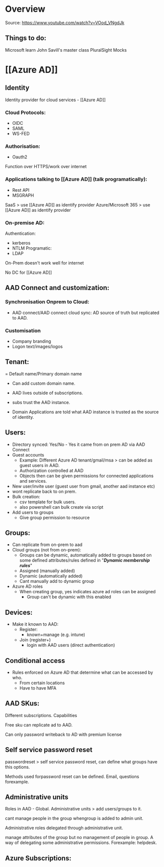 # Overview 
Source: https://www.youtube.com/watch?v=VOod_VNgdJk

## Things to do:
Microsoft learn
John Savill's master class
PluralSight 
Mocks

# [[Azure AD]]
## Identity
Identity provider for cloud services - [[Azure AD]]
### Cloud Protocols:
- OIDC
- SAML
- WS-FED

### Authorisation:
- Oauth2

Function over HTTPS/work over internet

### Applications talking to [[Azure AD]] (talk programatically):
- Rest API
- MSGRAPH

SaaS > use [[Azure AD]] as identify provider
Azure/Microsoft 365 > use [[Azure AD]] as identify provider

### On-premise AD: 
Authentication:
- kerberos
- NTLM
Programatic:
- LDAP

On-Prem doesn't work well for internet

No DC for [[Azure AD]]

## AAD Connect and customization:

### Synchronisation Onprem to Cloud:
- AAD connect/AAD connect cloud sync: AD source of truth but replicated to AAD.

###  Customisation
- Company branding
- Logon text/images/logos

## Tenant:
= Default name/Primary domain name
- Can add custom domain name.

- AAD lives outside of subscriptions.
- subs trust the AAD instance.
- Domain Applications are told what AAD instance is trusted as the source of identity.

## Users:

- Directory synced: Yes/No - Yes it came from on prem AD via AAD Connect
- Guest accounts
	- Example: Different Azure AD tenant/gmail/msa > can be added as guest users in AAD.
	- Authorization controlled at AAD
	- Objects then can be given permissions for connected applications and services.
- New user/invite user (guest user from gmail, another aad instance etc)
- wont replicate back to on prem.
- Bulk creation:
	- csv template for bulk users.
	- also powershell can bulk create via script
- Add users to groups
	- Give group permission to resource

## Groups:
- Can replicate from on-prem to aad
- Cloud groups (not from on-prem):
	- Groups can be dynamic, automatically added to groups based on some defined attributes/rules defined in "***Dynamic membership rules***"
	- Assigned (manually added)
	- Dynamic (automatically added)
	- Cant manually add to dynamic group
- Azure AD roles
	- When creating group, yes indicates azure ad roles can be assigned
		- Group can't be dynamic with this enabled

## Devices:
- Make it known to AAD:
	- Register:
		- known+manage (e.g. intune)
	- Join (register+)
		- login with AAD users (direct authentication)

## Conditional access
- Rules enforced on Azure AD that determine what can be accessed by who.
	- From certain locations
	- Have to have MFA

## AAD SKus:

Different subscriptions. Capabilities

Free sku can replicate ad to AAD. 

Can only password writeback to AD with premium license

## Self service password reset

passwordreset > self service password reset, can define what groups have this options.

Methods used forpassword reset can be defined. Email, questions forexample.

## Administrative units

Roles in AAD - Global. Administrative units > add users/groups to it.

cant manage people in the group whengroup is added to admin unit. 

Administrative roles delegated through administrative unit. 

manage attributes of the group but no management of people in group. A way of delegating some administrative permissions. Forexample: helpdesk.

## Azure Subscriptions:


